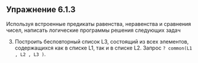 ## Упражнение 6.1.3

Используя встроенные предикаты равенства, неравенства и сравнения
чисел, написать логические программы решения следующих задач

3. Построить бесповторный список L3, состоящий из всех элементов, содержащихся как в списке L1, так и в списке L2.
Запрос `? common(L1 , L2 , L3 )`.
